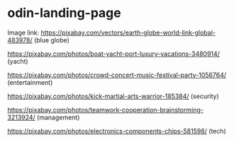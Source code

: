 # odin-landing-page

Image link: https://pixabay.com/vectors/earth-globe-world-link-global-483978/ (blue globe)

https://pixabay.com/photos/boat-yacht-port-luxury-vacations-3480914/ (yacht)

https://pixabay.com/photos/crowd-concert-music-festival-party-1056764/ (entertainment)

https://pixabay.com/photos/kick-martial-arts-warrior-185384/ (security)

https://pixabay.com/photos/teamwork-cooperation-brainstorming-3213924/ (management)

https://pixabay.com/photos/electronics-components-chips-581598/ (tech)